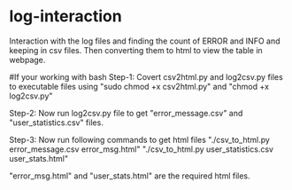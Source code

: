 # log-interaction
Interaction with the log files and finding the count of ERROR and INFO and keeping in csv files. Then converting them to html to view the table in webpage.

#If your working with bash
Step-1: Covert csv2html.py and log2csv.py files to executable files using "sudo chmod +x csv2html.py" and "chmod +x log2csv.py"

Step-2: Now run log2csv.py file to get "error_message.csv" and "user_statistics.csv" files.

Step-3: Now run following commands to get html files
        "./csv_to_html.py error_message.csv error_msg.html"
        "./csv_to_html.py user_statistics.csv user_stats.html"

"error_msg.html" and "user_stats.html" are the required html files.
